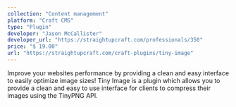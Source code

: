 ```yaml
---
collection: "Content management"
platform: "Craft CMS"
type: "Plugin"
developer: "Jason McCallister"
developer_url: "https://straightupcraft.com/professionals/350"
price: "$ 19.00"
url: "https://straightupcraft.com/craft-plugins/tiny-image"
---
```


Improve your websites performance by providing a clean and easy interface to easily optimize image sizes! Tiny Image is a plugin which allows you to provide a clean and easy to use interface for clients to compress their images using the TinyPNG API.

